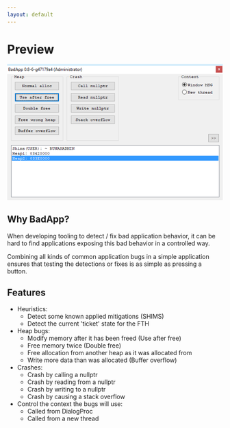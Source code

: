 ```yaml
---
layout: default
---
```


# Preview

![Example](BadApp.png)

## Why BadApp?
When developing tooling to detect / fix bad application behavior, it can be hard to find applications exposing this bad behavior in a controlled way.

Combining all kinds of common application bugs in a simple application ensures that testing the detections or fixes is as simple as pressing a button.

## Features

* Heuristics:
    * Detect some known applied mitigations (SHIMS)
    * Detect the current 'ticket' state for the FTH
* Heap bugs:
    * Modify memory after it has been freed (Use after free)
    * Free memory twice (Double free)
    * Free allocation from another heap as it was allocated from
    * Write more data than was allocated (Buffer overflow)
* Crashes:
    * Crash by calling a nullptr
    * Crash by reading from a nullptr
    * Crash by writing to a nullptr
    * Crash by causing a stack overflow
* Control the context the bugs will use:
    * Called from DialogProc
    * Called from a new thread
